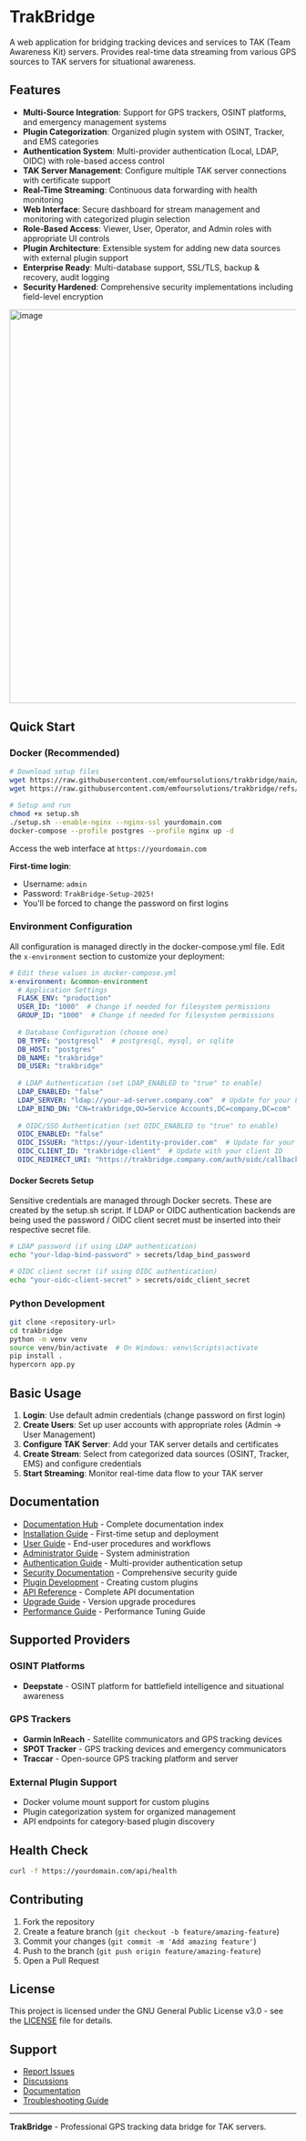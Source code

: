 # TrakBridge

A web application for bridging tracking devices and services to TAK (Team Awareness Kit) servers. Provides real-time data streaming from various GPS sources to TAK servers for situational awareness.

## Features

- **Multi-Source Integration**: Support for GPS trackers, OSINT platforms, and emergency management systems
- **Plugin Categorization**: Organized plugin system with OSINT, Tracker, and EMS categories
- **Authentication System**: Multi-provider authentication (Local, LDAP, OIDC) with role-based access control
- **TAK Server Management**: Configure multiple TAK server connections with certificate support
- **Real-Time Streaming**: Continuous data forwarding with health monitoring
- **Web Interface**: Secure dashboard for stream management and monitoring with categorized plugin selection
- **Role-Based Access**: Viewer, User, Operator, and Admin roles with appropriate UI controls
- **Plugin Architecture**: Extensible system for adding new data sources with external plugin support
- **Enterprise Ready**: Multi-database support, SSL/TLS, backup & recovery, audit logging
- **Security Hardened**: Comprehensive security implementations including field-level encryption

<img width="1900" height="690" alt="image" src="https://github.com/user-attachments/assets/d09d3e17-de62-4524-a0d6-d1990c827ac7" />


## Quick Start

### Docker (Recommended)

```bash
# Download setup files
wget https://raw.githubusercontent.com/emfoursolutions/trakbridge/main/docker-compose.yml
wget https://raw.githubusercontent.com/emfoursolutions/trakbridge/refs/heads/main/scripts/setup.sh

# Setup and run
chmod +x setup.sh
./setup.sh --enable-nginx --nginx-ssl yourdomain.com
docker-compose --profile postgres --profile nginx up -d
```

Access the web interface at `https://yourdomain.com`

**First-time login**:
- Username: `admin`
- Password: `TrakBridge-Setup-2025!`
- You'll be forced to change the password on first logins

### Environment Configuration
All configuration is managed directly in the docker-compose.yml file. Edit the `x-environment` section to customize your deployment:

```yaml
# Edit these values in docker-compose.yml
x-environment: &common-environment
  # Application Settings
  FLASK_ENV: "production"
  USER_ID: "1000"  # Change if needed for filesystem permissions
  GROUP_ID: "1000"  # Change if needed for filesystem permissions
  
  # Database Configuration (choose one)
  DB_TYPE: "postgresql"  # postgresql, mysql, or sqlite
  DB_HOST: "postgres"
  DB_NAME: "trakbridge"
  DB_USER: "trakbridge"
  
  # LDAP Authentication (set LDAP_ENABLED to "true" to enable)
  LDAP_ENABLED: "false"
  LDAP_SERVER: "ldap://your-ad-server.company.com"  # Update for your LDAP server
  LDAP_BIND_DN: "CN=trakbridge,OU=Service Accounts,DC=company,DC=com"  # Update for your domain
  
  # OIDC/SSO Authentication (set OIDC_ENABLED to "true" to enable)
  OIDC_ENABLED: "false"
  OIDC_ISSUER: "https://your-identity-provider.com"  # Update for your OIDC provider
  OIDC_CLIENT_ID: "trakbridge-client"  # Update with your client ID
  OIDC_REDIRECT_URI: "https://trakbridge.company.com/auth/oidc/callback"  # Update for your domain
```

#### Docker Secrets Setup
Sensitive credentials are managed through Docker secrets. These are created by the setup.sh script.
If LDAP or OIDC authentication backends are being used the password / OIDC client secret must be inserted into their respective secret file.

```bash
# LDAP password (if using LDAP authentication)
echo "your-ldap-bind-password" > secrets/ldap_bind_password

# OIDC client secret (if using OIDC authentication)
echo "your-oidc-client-secret" > secrets/oidc_client_secret
```

### Python Development

```bash
git clone <repository-url>
cd trakbridge
python -m venv venv
source venv/bin/activate  # On Windows: venv\Scripts\activate
pip install .
hypercorn app.py
```

## Basic Usage

1. **Login**: Use default admin credentials (change password on first login)
2. **Create Users**: Set up user accounts with appropriate roles (Admin → User Management)
3. **Configure TAK Server**: Add your TAK server details and certificates
4. **Create Stream**: Select from categorized data sources (OSINT, Tracker, EMS) and configure credentials
5. **Start Streaming**: Monitor real-time data flow to your TAK server

## Documentation

- [Documentation Hub](docs/index.md) - Complete documentation index
- [Installation Guide](docs/INSTALLATION.md) - First-time setup and deployment
- [User Guide](docs/USER_GUIDE.md) - End-user procedures and workflows
- [Administrator Guide](docs/ADMINISTRATOR_GUIDE.md) - System administration
- [Authentication Guide](docs/AUTHENTICATION.md) - Multi-provider authentication setup
- [Security Documentation](docs/SECURITY.md) - Comprehensive security guide
- [Plugin Development](docs/PLUGIN_DEVELOPMENT.md) - Creating custom plugins
- [API Reference](docs/API_REFERENCE.md) - Complete API documentation
- [Upgrade Guide](docs/UPGRADE_GUIDE.md) - Version upgrade procedures
- [Performance Guide](docs/PERFORMANCE_CONFIGURATION.md) - Performance Tuning Guide

## Supported Providers

### OSINT Platforms
- **Deepstate** - OSINT platform for battlefield intelligence and situational awareness

### GPS Trackers  
- **Garmin InReach** - Satellite communicators and GPS tracking devices
- **SPOT Tracker** - GPS tracking devices and emergency communicators
- **Traccar** - Open-source GPS tracking platform and server

### External Plugin Support
- Docker volume mount support for custom plugins
- Plugin categorization system for organized management
- API endpoints for category-based plugin discovery

## Health Check

```bash
curl -f https://yourdomain.com/api/health
```

## Contributing

1. Fork the repository
2. Create a feature branch (`git checkout -b feature/amazing-feature`)
3. Commit your changes (`git commit -m 'Add amazing feature'`)
4. Push to the branch (`git push origin feature/amazing-feature`)
5. Open a Pull Request

## License

This project is licensed under the GNU General Public License v3.0 - see the [LICENSE](LICENSE) file for details.

## Support

- [Report Issues](../../issues)
- [Discussions](../../discussions)
- [Documentation](../../wiki)
- [Troubleshooting Guide](../../wiki/Troubleshooting)

---

**TrakBridge** - Professional GPS tracking data bridge for TAK servers.